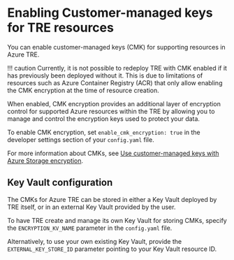# Enabling Customer-managed keys for TRE resources

You can enable customer-managed keys (CMK) for supporting resources in Azure TRE.

!!! caution
    Currently, it is not possible to redeploy TRE with CMK enabled if it has previously been deployed without it. This is due to limitations of resources such as Azure Container Registry (ACR) that only allow enabling the CMK encryption at the time of resource creation.

When enabled, CMK encryption provides an additional layer of encryption control for supported Azure resources within the TRE by allowing you to manage and control the encryption keys used to protect your data.

To enable CMK encryption, set `enable_cmk_encryption: true` in the developer settings section of your `config.yaml` file.

For more information about CMKs, see [Use customer-managed keys with Azure Storage encryption](https://learn.microsoft.com/azure/storage/common/customer-managed-keys-overview).

## Key Vault configuration
The CMKs for Azure TRE can be stored in either a Key Vault deployed by TRE itself, or in an external Key Vault provided by the user.  

To have TRE create and manage its own Key Vault for storing CMKs, specify the `ENCRYPTION_KV_NAME` parameter in the `config.yaml` file.  

Alternatively, to use your own existing Key Vault, provide the `EXTERNAL_KEY_STORE_ID` parameter pointing to your Key Vault resource ID.
